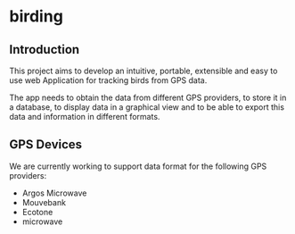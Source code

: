 # birding
## Introduction
This project aims to develop an intuitive, portable, extensible and easy to use web Application for tracking birds from GPS data.

The app needs to obtain the data from different GPS providers, to store it in a database, to display data in a graphical view and to be able to export this data and information in different formats.

## GPS Devices 
We are currently working to support data format for the following GPS providers:
* Argos Microwave
* Mouvebank
* Ecotone
* microwave 
 
